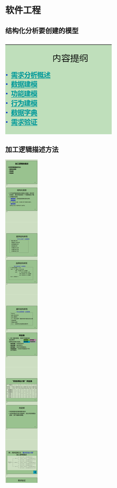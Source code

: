 # 软件工程

## 结构化分析要创建的模型

![20220320214732](https://raw.githubusercontent.com/Logible/Image/main/note_image/20220320214732.png)

## 加工逻辑描述方法

![20220320214447](https://raw.githubusercontent.com/Logible/Image/main/note_image/20220320214447.png)
